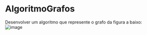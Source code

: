 # AlgoritmoGrafos

Desenvolver um algoritmo que represente o grafo da figura a baixo:
![image](https://user-images.githubusercontent.com/75454785/121275814-d8f39a80-c8a3-11eb-8ad2-07b1c46fb9cb.png)

